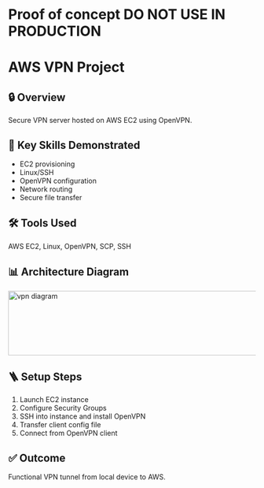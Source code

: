 # Proof of concept DO NOT USE IN PRODUCTION

# AWS VPN Project

## 🔒 Overview
Secure VPN server hosted on AWS EC2 using OpenVPN.

## 🧠 Key Skills Demonstrated
- EC2 provisioning
- Linux/SSH
- OpenVPN configuration
- Network routing
- Secure file transfer

## 🛠️ Tools Used
AWS EC2, Linux, OpenVPN, SCP, SSH

## 📊 Architecture Diagram
<img width="958" height="131" alt="vpn diagram" src="https://github.com/user-attachments/assets/1c5c3f61-1ce9-41d2-af9d-193ed2b24154" />

## 🪜 Setup Steps
1. Launch EC2 instance
2. Configure Security Groups
3. SSH into instance and install OpenVPN
4. Transfer client config file
5. Connect from OpenVPN client

## ✅ Outcome
Functional VPN tunnel from local device to AWS.
